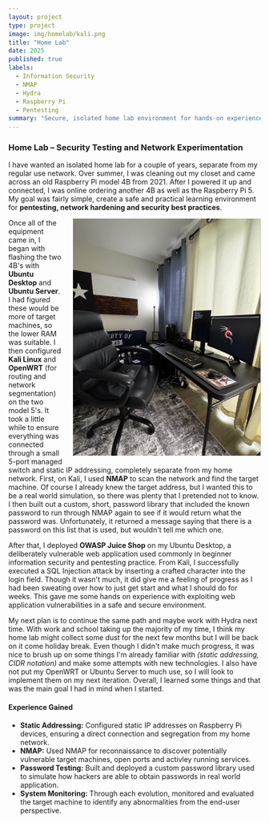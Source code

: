 ```yaml
---
layout: project
type: project
image: img/homelab/kali.png
title: "Home Lab"
date: 2025 
published: true
labels:
  - Information Security
  - NMAP
  - Hydra
  - Raspberry Pi
  - Pentesting
summary: "Secure, isolated home lab environment for hands-on experience in information security and pentesting."
---
```


<h3 class="text-center">Home Lab – Security Testing and Network Experimentation</h3>

I have wanted an isolated home lab for a couple of years, separate from my regular use network. Over summer, I was cleaning out my closet and came across an old Raspberry Pi model 4B from 2021. After I powered it up and connected, I was online ordering another 4B as well as the Raspberry Pi 5. My goal was fairly simple, create a safe and practical learning environment for **pentesting, network hardening and security best practices**.

<img src="../img/homelab/HomeLab.jpeg"  
     alt="Home Lab Setup"  
     width="375"  
     style="float: right; margin: 0 0 10px 20px;">

Once all of the equipment came in, I began with flashing the two 4B's with **Ubuntu Desktop** and **Ubuntu Server**. I had figured these would be more of target machines, so the lower RAM was suitable. I then configured **Kali Linux** and **OpenWRT** (for routing and network segmentation) on the two model 5's. It took a little while to ensure everything was connected through a small 5-port managed switch and static IP addressing, completely separate from my home network. First, on Kali, I used **NMAP** to scan the network and find the target machine. Of course I already knew the target address, but I wanted this to be a real world simulation, so there was plenty that I pretended not to know. I then built out a custom, short, password library that included the known password to run through NMAP again to see if it would return what the password was. Unfortunately, it returned a message saying that there is a password on this list that is used, but wouldn't tell me which one.

After that, I deployed **OWASP Juice Shop** on my Ubuntu Desktop, a deliberately vulnerable web application used commonly in beginner information security and pentesting practice. From Kali, I successfully executed a SQL Injection attack by inserting a crafted character into the login field. Though it wasn't much, it did give me a feeling of progress as I had been sweating over how to just get start and what I should do for weeks. This gave me some hands on experience with exploiting web application vulnerabilities in a safe and secure environment.

My next plan is to continue the same path and maybe work with Hydra next time. With work and school taking up the majority of my time, I think my home lab might collect some dust for the next few months but I will be back on it come holiday break. Even though I didn't make much progress, it was nice to brush up on some things I'm already familiar with *(static addressing, CIDR notation)* and make some attempts with new technologies. I also have not put my OpenWRT or Ubuntu Server to much use, so I will look to implement them on my next iteration. Overall, I learned some things and that was the main goal I had in mind when I started.


#### Experience Gained
- **Static Addressing:** Configured static IP addresses on Raspberry Pi devices, ensuring a direct connection and segregation from my home network.
- **NMAP:** Used NMAP for reconnaissance to discover potentially vulnerable target machines, open ports and activley running services.
- **Password Testing:** Built and deployed a custom password library used to simulate how hackers are able to obtain passwords in real world application.
- **System Monitoring:** Through each evolution, monitored and evaluated the target machine to identify any abnormalities from the end-user perspective.



